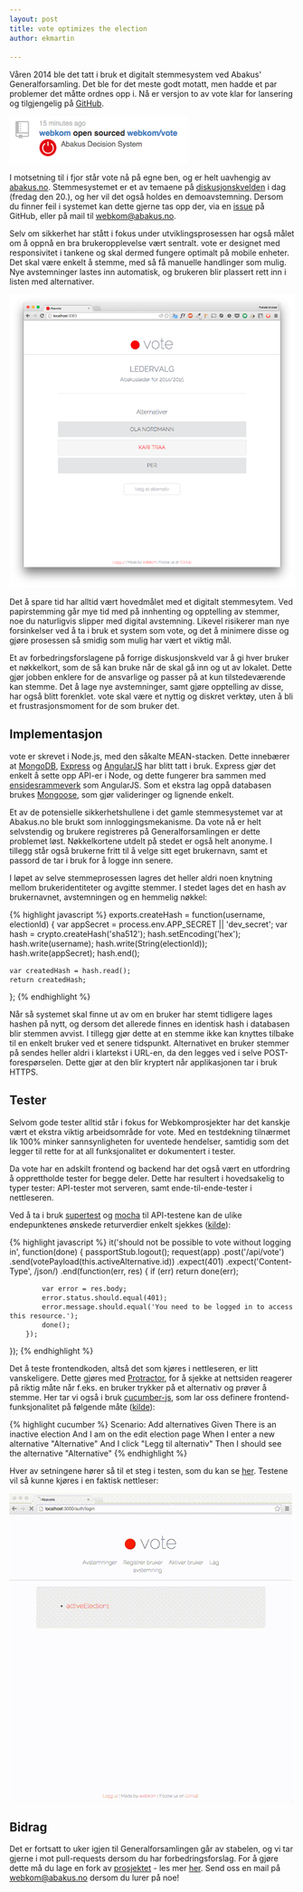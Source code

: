 ```yaml
---
layout: post
title: vote optimizes the election
author: ekmartin

---
```

Våren 2014 ble det tatt i bruk et digitalt stemmesystem ved Abakus' Generalforsamling. Det ble for det meste godt motatt, men hadde et par problemer det måtte ordnes opp i. Nå er versjon to av vote klar for lansering og tilgjengelig på [GitHub](https://github.com/webkom/vote).

![GitHub](/images/posts/2015-02-20-vote-opensource.png)

I motsetning til i fjor står vote nå på egne ben, og er helt uavhengig av [abakus.no](https://abakus.no).
Stemmesystemet er et av temaene på [diskusjonskvelden](https://abakus.no/event/1558-diskusjonskveld/) i dag (fredag den 20.), og her vil det også holdes en demoavstemning.
Dersom du finner feil i systemet kan dette gjerne tas opp der, via en [issue](https://github.com/webkom/vote/issues) på GitHub, eller
 på mail til [webkom@abakus.no](webkom@abakus.no).

Selv om sikkerhet har stått i fokus under utviklingsprosessen har også målet om å oppnå en bra brukeropplevelse vært sentralt.
vote er designet med responsivitet i tankene og skal dermed fungere optimalt på mobile enheter. Det skal være enkelt
å stemme, med så få manuelle handlinger som mulig. Nye avstemninger lastes inn automatisk, og brukeren blir plassert rett inn i listen med alternativer.

![vote](/images/posts/2015-02-20-vote-screenshot.png)

Det å spare tid har alltid vært hovedmålet med et digitalt stemmesytem. Ved papirstemming går mye tid med på innhenting og opptelling av stemmer, noe du naturligvis slipper med digital avstemning. Likevel risikerer man nye forsinkelser ved å ta i bruk et system som vote, og det å minimere disse og gjøre prosessen så smidig som mulig har vært et viktig mål.

Et av forbedringsforslagene på forrige diskusjonskveld var å gi hver bruker et nøkkelkort, som de så kan bruke når de skal gå inn og ut av lokalet. Dette gjør jobben enklere for de ansvarlige og passer på at kun tilstedeværende kan stemme. Det å lage nye avstemninger, samt gjøre opptelling av disse, har også blitt forenklet. vote skal være et nyttig og diskret verktøy, uten å bli et frustrasjonsmoment for de som bruker det.

## Implementasjon
vote er skrevet i Node.js, med den såkalte MEAN-stacken. Dette innebærer at [MongoDB](http://www.mongodb.com/), [Express](http://expressjs.com/) og [AngularJS](https://angularjs.org/) har blitt tatt i bruk. Express gjør det enkelt å sette opp API-er i Node, og dette fungerer bra sammen med [ensidesrammeverk](https://en.wikipedia.org/wiki/Single-page_application) som AngularJS. Som et ekstra lag oppå databasen brukes [Mongoose](mongoosejs.com), som gjør valideringer og lignende enkelt.

Et av de potensielle sikkerhetshullene i det gamle stemmesystemet var at Abakus.no ble brukt som innloggingsmekanisme. Da vote nå er helt selvstendig og brukere registreres på Generalforsamlingen er dette problemet løst. Nøkkelkortene utdelt på stedet er også helt anonyme. I tillegg står også brukerne fritt til å velge sitt eget brukernavn, samt et passord de tar i bruk for å logge inn senere.

I løpet av selve stemmeprosessen lagres det heller aldri noen knytning mellom brukeridentiteter og avgitte stemmer. I stedet lages det en hash av brukernavnet, avstemningen og en hemmelig nøkkel:

{% highlight javascript %}
exports.createHash = function(username, electionId) {
    var appSecret = process.env.APP_SECRET || 'dev_secret';
    var hash = crypto.createHash('sha512');
    hash.setEncoding('hex');
    hash.write(username);
    hash.write(String(electionId));
    hash.write(appSecret);
    hash.end();

    var createdHash = hash.read();
    return createdHash;
};
{% endhighlight %}

Når så systemet skal finne ut av om en bruker har stemt tidligere lages hashen på nytt, og dersom det allerede finnes en identisk hash i databasen blir stemmen avvist. I tillegg gjør dette at en stemme ikke kan knyttes tilbake til en enkelt bruker ved et senere tidspunkt. Alternativet en bruker stemmer på sendes heller aldri i klartekst i URL-en, da den legges ved i selve POST-forespørselen. Dette gjør at den blir kryptert når applikasjonen tar i bruk HTTPS.

## Tester
Selvom gode tester alltid står i fokus for Webkomprosjekter har det kanskje vært et ekstra viktig arbeidsområde for vote. Med en testdekning tilnærmet lik 100% minker sannsynligheten for uventede hendelser, samtidig som det legger til rette for at all funksjonalitet er dokumentert i tester.

Da vote har en adskilt frontend og backend har det også vært en utfordring å opprettholde tester for begge deler. Dette har resultert i hovedsakelig to typer tester: API-tester mot serveren, samt ende-til-ende-tester i nettleseren.

Ved å ta i bruk [supertest](https://github.com/tj/supertest) og [mocha](https://github.com/mochajs/mocha) til API-testene kan de ulike endepunktenes ønskede returverdier enkelt sjekkes ([kilde](https://github.com/webkom/vote/blob/8032864b0c741ccf89386156a7e5195d36a66766/test/api/vote.test.js#L171)):

{% highlight javascript %}
it('should not be possible to vote without logging in', function(done) {
    passportStub.logout();
    request(app)
        .post('/api/vote')
        .send(votePayload(this.activeAlternative.id))
        .expect(401)
        .expect('Content-Type', /json/)
        .end(function(err, res) {
            if (err) return done(err);

            var error = res.body;
            error.status.should.equal(401);
            error.message.should.equal('You need to be logged in to access this resource.');
            done();
        });
});
{% endhighlight %}

Det å teste frontendkoden, altså det som kjøres i nettleseren, er litt vanskeligere. Dette gjøres med [Protractor](http://angular.github.io/protractor/#/), for å sjekke at nettsiden reagerer på riktig måte når f.eks. en bruker trykker på et alternativ og prøver å stemme. Her tar vi også i bruk [cucumber-js](https://github.com/cucumber/cucumber-js), som lar oss definere frontend-funksjonalitet på følgende måte ([kilde](https://github.com/webkom/vote/blob/8032864b0c741ccf89386156a7e5195d36a66766/features/admin.feature#L24)):

{% highlight cucumber %}
Scenario: Add alternatives
  Given There is an inactive election
  And I am on the edit election page
  When I enter a new alternative "Alternative"
  And I click "Legg til alternativ"
  Then I should see the alternative "Alternative"
{% endhighlight %}

Hver av setningene hører så til et steg i testen, som du kan se [her](https://github.com/webkom/vote/blob/master/features%2Fstep_definitions%2FadminSteps.js). Testene vil så kunne kjøres i en faktisk nettleser:

![frontend tests](/images/posts/2015-02-20-vote-frontend.gif)

## Bidrag

Det er fortsatt to uker igjen til Generalforsamlingen går av stabelen, og vi tar gjerne i mot pull-requests dersom du har forbedringsforslag. For å gjøre dette må du lage en fork av [prosjektet](https://github.com/webkom/vote) - les mer [her](https://help.github.com/articles/fork-a-repo/). Send oss en mail på [webkom@abakus.no](webkom@abakus.no) dersom du lurer på noe!
